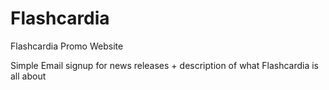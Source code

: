 # Flashcardia
Flashcardia Promo Website

Simple Email signup for news releases + description of what Flashcardia is all about
